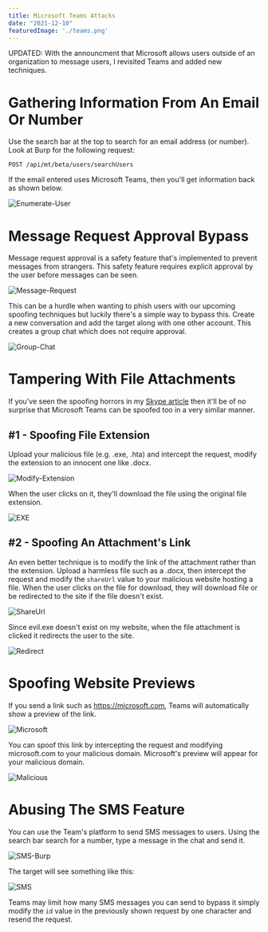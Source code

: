 ```yaml
---
title: Microsoft Teams Attacks
date: "2021-12-10"
featuredImage: './teams.png'
---
```


UPDATED: With the announcment that Microsoft allows users outside of an organization to message users, I revisited Teams and added new techniques<!-- end -->.

# Gathering Information From An Email Or Number

Use the search bar at the top to search for an email address (or number). Look at Burp for the following request:

`POST /api/mt/beta/users/searchUsers`

If the email entered uses Microsoft Teams, then you'll get information back as shown below.

![Enumerate-User](./enum.png)

# Message Request Approval Bypass

Message request approval is a safety feature that's implemented to prevent messages from strangers. This safety feature requires explicit approval by the user before messages can be seen.

![Message-Request](./request.png)

This can be a hurdle when wanting to phish users with our upcoming spoofing techniques but luckily there's a simple way to bypass this. Create a new conversation and add the target along with one other account. This creates a group chat which does not require approval.

![Group-Chat](./groupchat.png)


# Tampering With File Attachments

If you've seen the spoofing horrors in my <a href="https://mrd0x.com/spoofing-and-attacking-with-skype/">Skype article</a> then it'll be of no surprise that Microsoft Teams can be spoofed too in a very similar manner.

## #1 - Spoofing File Extension

Upload your malicious file (e.g. .exe, .hta) and intercept the request, modify the extension to an innocent one like .docx. 

![Modify-Extension](./modify_ext.png)

When the user clicks on it, they'll download the file using the original file extension.

![EXE](./exe.png)

## #2 - Spoofing An Attachment's Link

An even better technique is to modify the link of the attachment rather than the extension. Upload a harmless file such as a .docx, then intercept the request and modify the `shareUrl` value to your malicious website hosting a file. When the user clicks on the file for download, they will download file or be redirected to the site if the file doesn't exist.

![ShareUrl](./shareurl.png)

Since evil.exe doesn't exist on my website, when the file attachment is clicked it redirects the user to the site.

![Redirect](./redirect.png)

# Spoofing Website Previews

If you send a link such as https://microsoft.com, Teams will automatically show a preview of the link.

![Microsoft](./microsoft.png)

You can spoof this link by intercepting the request and modifying microsoft.com to your malicious domain. Microsoft's preview will appear for your malicious domain.

![Malicious](./malicious.png)

# Abusing The SMS Feature

You can use the Team's platform to send SMS messages to users. Using the search bar search for a number, type a message in the chat and send it.

![SMS-Burp](./sms-burp.png)

The target will see something like this:

![SMS](./sms.jpg)

Teams may limit how many SMS messages you can send to bypass it simply modify the `id` value in the previously shown request by one character and resend the request.
